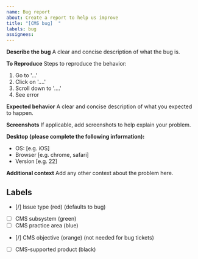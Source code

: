 ```yaml
---
name: Bug report
about: Create a report to help us improve
title: "[CMS bug]  "
labels: bug
assignees:
---
```

**Describe the bug**
A clear and concise description of what the bug is.

**To Reproduce**
Steps to reproduce the behavior:
1. Go to '...'
2. Click on '....'
3. Scroll down to '....'
4. See error

**Expected behavior**
A clear and concise description of what you expected to happen.

**Screenshots**
If applicable, add screenshots to help explain your problem.

**Desktop (please complete the following information):**
 - OS: [e.g. iOS]
 - Browser [e.g. chrome, safari]
 - Version [e.g. 22]

**Additional context**
Add any other context about the problem here.


## Labels
- [/] Issue type (red) (defaults to bug)
- [ ] CMS subsystem (green)
- [ ] CMS practice area (blue)
- [/] CMS objective (orange) (not needed for bug tickets)
- [ ] CMS-supported product (black)
